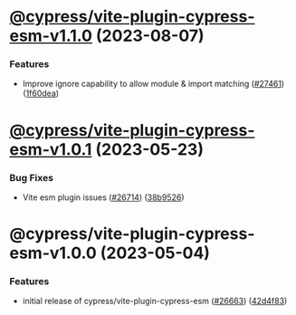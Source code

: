# [@cypress/vite-plugin-cypress-esm-v1.1.0](https://github.com/cypress-io/cypress/compare/@cypress/vite-plugin-cypress-esm-v1.0.1...@cypress/vite-plugin-cypress-esm-v1.1.0) (2023-08-07)


### Features

* Improve ignore capability to allow module & import matching ([#27461](https://github.com/cypress-io/cypress/issues/27461)) ([1f60dea](https://github.com/cypress-io/cypress/commit/1f60dea61c2c3dd1260f57db631975a1933c266d))

# [@cypress/vite-plugin-cypress-esm-v1.0.1](https://github.com/cypress-io/cypress/compare/@cypress/vite-plugin-cypress-esm-v1.0.0...@cypress/vite-plugin-cypress-esm-v1.0.1) (2023-05-23)


### Bug Fixes

* Vite esm plugin issues ([#26714](https://github.com/cypress-io/cypress/issues/26714)) ([38b9526](https://github.com/cypress-io/cypress/commit/38b952622e034928df0d6e5d571e83c22d98ce86))

# @cypress/vite-plugin-cypress-esm-v1.0.0 (2023-05-04)


### Features

* initial release of cypress/vite-plugin-cypress-esm ([#26663](https://github.com/cypress-io/cypress/issues/26663)) ([42d4f83](https://github.com/cypress-io/cypress/commit/42d4f836cf30069a152cb45ac49af736155e7cc1))
